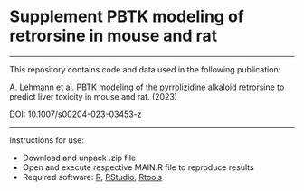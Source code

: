# Supplement PBTK modeling of retrorsine in mouse and rat

___

This repository contains code and data used in the following publication:

A. Lehmann et al. PBTK modeling of the pyrrolizidine alkaloid retrorsine to predict liver toxicity in mouse and rat. (2023)

DOI: 10.1007/s00204-023-03453-z

___

Instructions for use:
* Download and unpack .zip file
*	Open and execute respective MAIN.R file to reproduce results
*	Required software: [R](https://www.r-project.org/), [RStudio](https://support--rstudio-com.netlify.app/products/rstudio/download/), [Rtools](https://cran.r-project.org/bin/windows/Rtools/)
